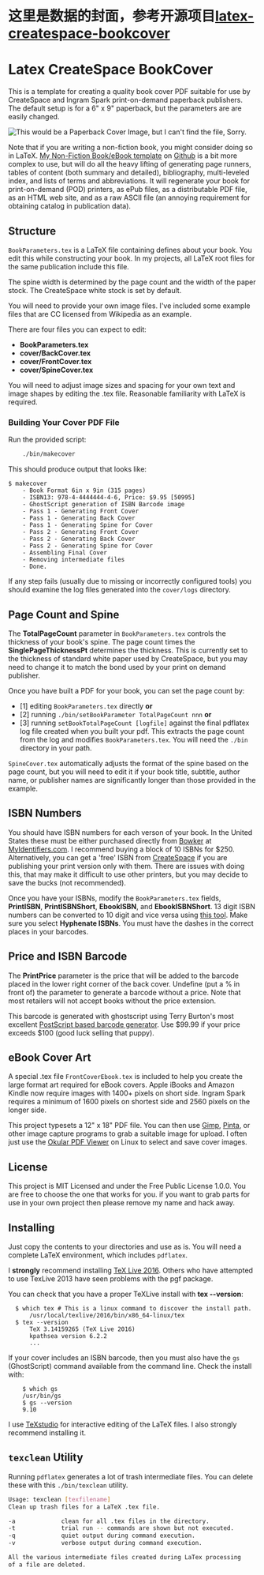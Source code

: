 # 这里是数据的封面，参考开源项目[latex-createspace-bookcover](https://github.com/jfogarty/latex-createspace-bookcover)
Latex CreateSpace BookCover
===========================

This is a template for creating a quality book cover PDF suitable for
use by CreateSpace and Ingram Spark print-on-demand paperback publishers.
The default setup is for a 6" x 9" paperback, but the parameters are
are easily changed.

[cover]: images/CoverExample.jpg "The Example Createspace Paperback Cover"

![This would be a Paperback Cover Image, but I can't find the file, Sorry.][cover]

Note that if you are writing a non-fiction book, you might consider doing so
in LaTeX. [My Non-Fiction Book/eBook template](https://github.com/jfogarty/latex-nonfiction-ebook-template) on [Github](https://github.com/) is a bit more complex
to use, but will do all the heavy lifting of generating page runners, tables
of content (both summary and detailed), bibliography, multi-leveled index,
and lists of terms and abbreviations. It will regenerate your book for
print-on-demand (POD) printers, as ePub files, as a distributable PDF
file, as an HTML web site, and as a raw ASCII file (an annoying requirement
for obtaining catalog in publication data).

## Structure

`BookParameters.tex` is a LaTeX file containing defines about your book. 
You edit this while constructing your book. In my projects, all LaTeX
root files for the same publication include this file.

The spine width is determined by the page count and the width of the
paper stock. The CreateSpace white stock is set by default. 

You will need to provide your own image files. I've included some example
files that are CC licensed from Wikipedia as an example.

There are four files you can expect to edit:

- **BookParameters.tex**
- **cover/BackCover.tex**
- **cover/FrontCover.tex**
- **cover/SpineCover.tex**

You will need to adjust image sizes and spacing for your own text and 
image shapes by editing the .tex file. Reasonable familiarity with LaTeX
is required.

### Building Your Cover PDF File ###

Run the provided script:

```bash
    ./bin/makecover
```

This should produce output that looks like:
```
$ makecover
    - Book Format 6in x 9in (315 pages)
    - ISBN13: 978-4-4444444-4-6, Price: $9.95 [50995]
    - GhostScript generation of ISBN Barcode image
    - Pass 1 - Generating Front Cover
    - Pass 1 - Generating Back Cover
    - Pass 1 - Generating Spine for Cover
    - Pass 2 - Generating Front Cover
    - Pass 2 - Generating Back Cover
    - Pass 2 - Generating Spine for Cover
    - Assembling Final Cover
    - Removing intermediate files
    - Done.
```
If any step fails (usually due to missing or incorrectly configured tools)
you should examine the log files generated into the `cover/logs` directory.

## Page Count and Spine

The **TotalPageCount** parameter in `BookParameters.tex` controls the
thickness of your book's spine. The page count times the **SinglePageThicknessPt**
determines the thickness. This is currently set to the thickness of standard
white paper used by CreateSpace, but you may need to change it to match the bond
used by your print on demand publisher.

Once you have built a PDF for your book, you can set the page count by:

- [1] editing `BookParameters.tex` directly **or**
- [2] running `./bin/setBookParameter TotalPageCount nnn` **or**
- [3] running `setBookTotalPageCount [logfile]` against
the final pdflatex log file created when you built your pdf.
This extracts the page count from the log and modifies `BookParameters.tex`.
You will need the `./bin` directory in your path.

`SpineCover.tex` automatically adjusts the format of the spine based on
the page count, but you will need to edit it if your book title, subtitle,
author name, or publisher names are significantly longer than those
provided in the example.

## ISBN Numbers

You should have ISBN numbers for each verson of your book. 
In the United States these must be either purchased directly from
[Bowker](http://www.bowker.com/) at [MyIdentifiers.com](https://www.myidentifiers.com/get-your-isbn-now). I recommend buying a block of 10 ISBNs for $250. Alternatively, you can
get a 'free' ISBN from [CreateSpace](https://www.createspace.com) if you are
publishing your print version only with them.
There are issues with doing this, that may make it difficult
to use other printers, but you may decide to save the bucks (not recommended).

Once you have your ISBNs, modify the `BookParameters.tex` fields, **PrintISBN**,
**PrintISBNShort**, **EbookISBN**, and **EbookISBNShort**. 13 digit ISBN numbers
can be converted to 10 digit and vice versa using [this tool](http://pcn.loc.gov/isbncnvt.html). Make sure you select **Hyphenate ISBNs**. You must have the
dashes in the correct places in your barcodes.
 
## Price and ISBN Barcode

The **PrintPrice** parameter is the price that will be added to the barcode 
placed in the lower right corner of the back cover. Undefine (put a % in
front of) the parameter to generate a barcode without a price. Note that
most retailers will not accept books without the price extension.

This barcode is generated with ghostscript using Terry Burton's most excellent
[PostScript based barcode generator](https://github.com/bwipp/postscriptbarcode).
Use $99.99 if your price exceeds $100 (good luck selling that puppy).
 
## eBook Cover Art

A special .tex file `FrontCoverEbook.tex` is included to help you create the
large format art required for eBook covers. Apple iBooks and Amazon Kindle now
require images with 1400+ pixels on short side. Ingram Spark requires a minimum
of 1600 pixels on shortest side and 2560 pixels on the longer side.

This project typesets a 12" x 18" PDF file. You can then use [Gimp](https://www.gimp.org/), [Pinta](https://pinta-project.com/pintaproject/pinta/), or
other image capture programs to grab a suitable image for upload. I often just
use the [Okular PDF Viewer](https://okular.kde.org/) on Linux to select and
save cover images.


## License

This project is MIT Licensed and under the Free Public License 1.0.0. You are
free to choose the one that works for you. if you want to grab parts for use
in your own project then please remove my name and hack away.

## Installing 

Just copy the contents to your directories and use as is. You will need a
complete LaTeX environment, which includes `pdflatex`. 

I **strongly** recommend installing [TeX Live 2016](https://www.tug.org/texlive/doc/texlive-en/texlive-en.html).
Others who have attempted to use TexLive 2013 have seen problems with the pgf package.

You can check that you have a proper TeXLive install with **tex --version**:

```
  $ which tex # This is a linux command to discover the install path.
      /usr/local/texlive/2016/bin/x86_64-linux/tex
  $ tex --version
      TeX 3.14159265 (TeX Live 2016)
      kpathsea version 6.2.2
      ...

```

If your cover includes an ISBN barcode, then you must also have the `gs`
(GhostScript) command available from the command line. Check the install with:

```
    $ which gs
    /usr/bin/gs
    $ gs --version
    9.10
```

I use [TeXstudio](http://www.texstudio.org/) for interactive editing of the LaTeX files. 
I also strongly recommend installing it.


## `texclean` Utility

Running `pdflatex` generates a lot of trash intermediate files. You can
delete these with this `./bin/texclean` utility.

```bash
Usage: texclean [texfilename]
Clean up trash files for a LaTeX .tex file.

-a             clean for all .tex files in the directory.
-t             trial run -- commands are shown but not executed.
-q             quiet output during command execution.
-v             verbose output during command execution.

All the various intermediate files created during LaTex processing
of a file are deleted.
```


